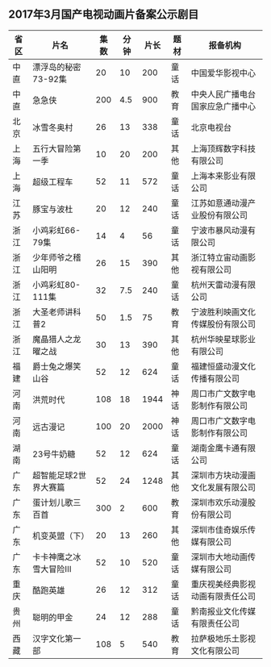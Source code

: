 ## 2017年3月国产电视动画片备案公示剧目
 省区 | 片名 | 集数 | 分钟 | 片长 | 题材 | 报备机构 
---|---|---|---|---|---|---
 中直 | 漂浮岛的秘密73-92集 | 20 | 10 | 200 | 童话 | 中国爱华影视中心 
 中直 | 急急侠 | 200 | 4.5 | 900 | 教育 | 中央人民广播电台国家应急广播中心 
 北京 | 冰雪冬奥村 | 26 | 13 | 338 | 童话 | 北京电视台 
 上海 | 五行大冒险第一季 | 10 | 20 | 200 | 其他 | 上海顶辉数字科技有限公司 
 上海 | 超级工程车 | 52 | 11 | 572 | 童话 | 上海本来影业有限公司 
 江苏 | 豚宝与波杜 | 20 | 12 | 240 | 童话 | 江苏如意通动漫产业股份有限公司 
 浙江 | 小鸡彩虹66-79集 | 14 | 4 | 56 | 童话 | 宁波市暴风动漫有限公司 
 浙江 | 少年师爷之稽山阳明 | 26 | 15 | 390 | 其他 | 浙江特立宙动画影视有限公司 
 浙江 | 小鸡彩虹80-111集 | 32 | 7.5 | 240 | 童话 | 杭州天雷动漫有限公司 
 浙江 | 大圣老师讲科普2 | 50 | 1.5 | 75 | 教育 | 宁波胜利映画文化传媒股份有限公司 
 浙江 | 魔晶猎人之龙曜之战 | 30 | 13 | 390 | 其他 | 杭州华映星球影业有限公司 
 福建 | 爵士兔之爆笑山谷 | 52 | 12 | 624 | 童话 | 福建恒盛动漫文化传播有限公司 
 河南 | 洪荒时代 | 108 | 18 | 1944 | 神话 | 周口市广文数字电影制作有限公司 
 河南 | 远古漫记 | 100 | 20 | 2000 | 神话 | 周口市广文数字电影制作有限公司 
 湖南 | 23号牛奶糖 | 52 | 12 | 624 | 童话 | 湖南金鹰卡通有限公司 
 广东 | 超智能足球2世界大赛篇 | 52 | 24 | 1248 | 其他 | 深圳市方块动漫画文化发展有限公司 
 广东 | 蛋计划儿歌三百首 | 300 | 2 | 600 | 教育 | 深圳市欢乐动漫股份有限公司 
 广东 | 机变英盟（下） | 20 | 13 | 260 | 其他 | 深圳市佳奇娱乐传媒有限公司 
 广东 | 卡卡神鹰之冰雪大冒险III | 52 | 10 | 520 | 童话 | 深圳市大地动画传媒有限公司 
 重庆 | 酷跑英雄 | 26 | 12 | 312 | 童话 | 重庆视美经典影视动画有限责任公司 
 贵州 | 聪明的甲金 | 24 | 12 | 288 | 童话 | 黔南报业文化传媒有限责任公司 
 西藏 | 汉字文化第一部 | 108 | 5 | 540 | 教育 | 拉萨极地乐土影视文化有限公司 